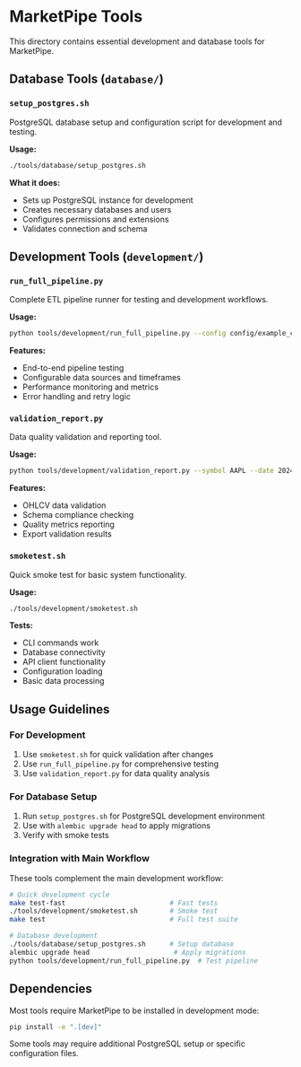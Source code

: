 # MarketPipe Tools

This directory contains essential development and database tools for MarketPipe.

## Database Tools (`database/`)

### `setup_postgres.sh`
PostgreSQL database setup and configuration script for development and testing.

**Usage:**
```bash
./tools/database/setup_postgres.sh
```

**What it does:**
- Sets up PostgreSQL instance for development
- Creates necessary databases and users
- Configures permissions and extensions
- Validates connection and schema

## Development Tools (`development/`)

### `run_full_pipeline.py`
Complete ETL pipeline runner for testing and development workflows.

**Usage:**
```bash
python tools/development/run_full_pipeline.py --config config/example_config.yaml
```

**Features:**
- End-to-end pipeline testing
- Configurable data sources and timeframes
- Performance monitoring and metrics
- Error handling and retry logic

### `validation_report.py`
Data quality validation and reporting tool.

**Usage:**
```bash
python tools/development/validation_report.py --symbol AAPL --date 2024-01-02
```

**Features:**
- OHLCV data validation
- Schema compliance checking
- Quality metrics reporting
- Export validation results

### `smoketest.sh`
Quick smoke test for basic system functionality.

**Usage:**
```bash
./tools/development/smoketest.sh
```

**Tests:**
- CLI commands work
- Database connectivity
- API client functionality
- Configuration loading
- Basic data processing

## Usage Guidelines

### For Development
1. Use `smoketest.sh` for quick validation after changes
2. Use `run_full_pipeline.py` for comprehensive testing
3. Use `validation_report.py` for data quality analysis

### For Database Setup
1. Run `setup_postgres.sh` for PostgreSQL development environment
2. Use with `alembic upgrade head` to apply migrations
3. Verify with smoke tests

### Integration with Main Workflow
These tools complement the main development workflow:

```bash
# Quick development cycle
make test-fast                          # Fast tests
./tools/development/smoketest.sh        # Smoke test
make test                               # Full test suite

# Database development
./tools/database/setup_postgres.sh      # Setup database
alembic upgrade head                     # Apply migrations
python tools/development/run_full_pipeline.py  # Test pipeline
```

## Dependencies

Most tools require MarketPipe to be installed in development mode:

```bash
pip install -e ".[dev]"
```

Some tools may require additional PostgreSQL setup or specific configuration files. 